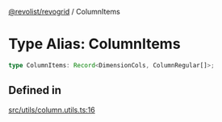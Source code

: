 [@revolist/revogrid](README.md) / ColumnItems

# Type Alias: ColumnItems

```ts
type ColumnItems: Record<DimensionCols, ColumnRegular[]>;
```

## Defined in

[src/utils/column.utils.ts:16](https://github.com/revolist/revogrid/blob/d240e7e144f55d013a7a7b8d313a97b83af7bd06/src/utils/column.utils.ts#L16)
